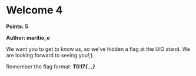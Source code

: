 # Welcome 4
**Points: 5**

**Author: maritio_o**

We want you to get to know us, so we've hidden a flag at the UiO stand. We are looking forward to seeing you!;) 

Remember the flag format: **_TG17{...}_**
